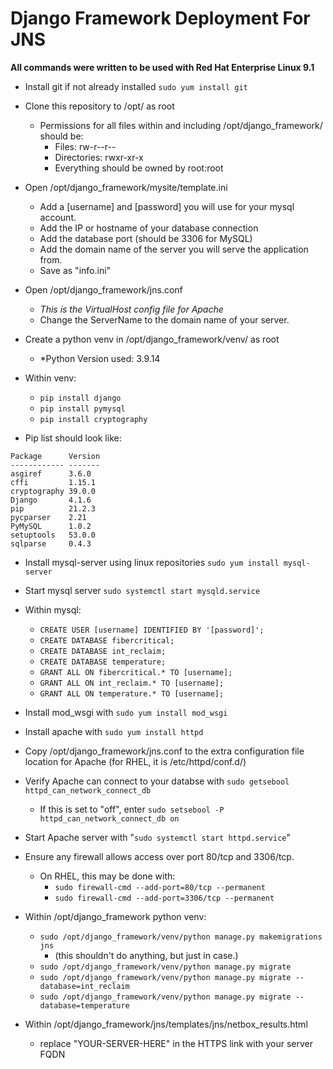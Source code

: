 # Django Framework Deployment For JNS





**All commands were written to be used with Red Hat Enterprise Linux 9.1**


- Install git if not already installed `sudo yum install git`
- Clone this repository to /opt/ as root
    - Permissions for all files within and including /opt/django_framework/ should be:
        - Files: rw-r--r--
        - Directories: rwxr-xr-x
        - Everything should be owned by root:root

- Open /opt/django_framework/mysite/template.ini
    - Add a [username] and [password] you will use for your mysql account.
    - Add the IP or hostname of your database connection
    - Add the database port (should be 3306 for MySQL)
    - Add the domain name of the server you will serve the application from.
    - Save as "info.ini"

- Open /opt/django_framework/jns.conf
    - *This is the VirtualHost config file for Apache*
    - Change the ServerName to the domain name of your server.

- Create a python venv in /opt/django_framework/venv/ as root
    - *Python Version used: 3.9.14

- Within venv:
    - `pip install django`
    - `pip install pymysql`
    - `pip install cryptography`

- Pip list should look like:

```
Package      Version
------------ -------
asgiref      3.6.0
cffi         1.15.1
cryptography 39.0.0
Django       4.1.6
pip          21.2.3
pycparser    2.21
PyMySQL      1.0.2
setuptools   53.0.0
sqlparse     0.4.3
```



- Install mysql-server using linux repositories `sudo yum install mysql-server`

- Start mysql server `sudo systemctl start mysqld.service`

- Within mysql:

    - `CREATE USER [username] IDENTIFIED BY '[password]';`
    - `CREATE DATABASE fibercritical;`
    - `CREATE DATABASE int_reclaim;`
    - `CREATE DATABASE temperature;`
    - `GRANT ALL ON fibercritical.* TO [username];`
    - `GRANT ALL ON int_reclaim.* TO [username];`
    - `GRANT ALL ON temperature.* TO [username];`



- Install mod_wsgi with `sudo yum install mod_wsgi`

- Install apache with `sudo yum install httpd`

- Copy /opt/django_framework/jns.conf to the extra configuration file location for Apache (for RHEL, it is /etc/httpd/conf.d/)

- Verify Apache can connect to your databse with `sudo getsebool httpd_can_network_connect_db`
    - If this is set to "off", enter `sudo setsebool -P httpd_can_network_connect_db on`

- Start Apache server with "`sudo systemctl start httpd.service`"

- Ensure any firewall allows access over port 80/tcp and 3306/tcp.
    - On RHEL, this may be done with:
         - `sudo firewall-cmd --add-port=80/tcp --permanent`
         - `sudo firewall-cmd --add-port=3306/tcp --permanent`

- Within /opt/django_framework python venv: 
    - `sudo /opt/django_framework/venv/python manage.py makemigrations jns`
        - (this shouldn't do anything, but just in case.)
    - `sudo /opt/django_framework/venv/python manage.py migrate`
    - `sudo /opt/django_framework/venv/python manage.py migrate --database=int_reclaim`
    - `sudo /opt/django_framework/venv/python manage.py migrate --database=temperature`

- Within /opt/django_framework/jns/templates/jns/netbox_results.html
    - replace "YOUR-SERVER-HERE" in the HTTPS link with your server FQDN
